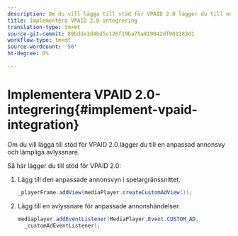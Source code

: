```yaml
---
description: Om du vill lägga till stöd för VPAID 2.0 lägger du till en anpassad annonsvy och lämpliga avlyssnare.
title: Implementera VPAID 2.0-integrering
translation-type: tm+mt
source-git-commit: 89bdda1d4bd5c126f19ba75a819942df901183d1
workflow-type: tm+mt
source-wordcount: '50'
ht-degree: 0%

---
```



# Implementera VPAID 2.0-integrering{#implement-vpaid-integration}

Om du vill lägga till stöd för VPAID 2.0 lägger du till en anpassad annonsvy och lämpliga avlyssnare.

Så här lägger du till stöd för VPAID 2.0:

1. Lägg till den anpassade annonsvyn i spelargränssnittet.

   ```java
   _playerFrame.addView(mediaPlayer.createCustomAdView());
   ```

1. Lägg till en avlyssnare för anpassade annonshändelser.

   ```java
   mediaplayer.addEventListener(MediaPlayer.Event.CUSTOM_AD,  
     _customAdEventListener);
   ```

